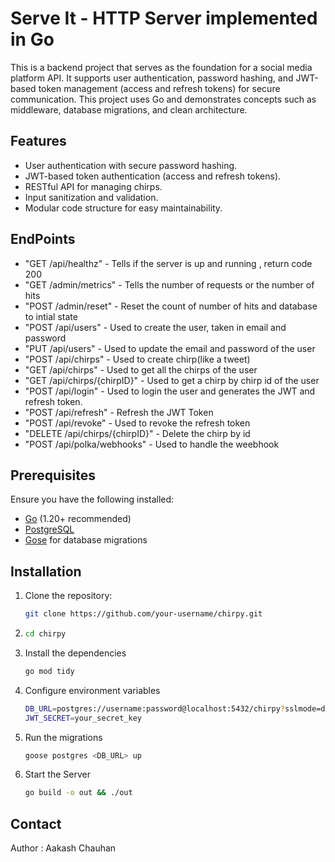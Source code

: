 # Serve It - HTTP Server implemented in Go
This is a backend project that serves as the foundation for a social media platform API. It supports user authentication, password hashing, and JWT-based token management (access and refresh tokens) for secure communication. This project uses Go and demonstrates concepts such as middleware, database migrations, and clean architecture.

## Features

- User authentication with secure password hashing.
- JWT-based token authentication (access and refresh tokens).
- RESTful API for managing chirps.
- Input sanitization and validation.
- Modular code structure for easy maintainability.

## EndPoints

- "GET /api/healthz" - Tells if the server is up and running , return code 200
- "GET /admin/metrics" - Tells the number of requests or the number of hits 
- "POST /admin/reset" - Reset the count of number of hits and database to intial state
- "POST /api/users" - Used to create the user, taken in email and password
- "PUT /api/users" - Used to update the email and password of the user
- "POST /api/chirps" - Used to create chirp(like a tweet) 
- "GET /api/chirps" - Used to get all the chirps of the user
- "GET /api/chirps/{chirpID}" - Used to get a chirp by chirp id of the user
- "POST /api/login" - Used to login the user and generates the JWT and refresh token.
- "POST /api/refresh" - Refresh the JWT Token
- "POST /api/revoke" - Used to revoke the refresh token
- "DELETE /api/chirps/{chirpID}" - Delete the chirp by id 
- "POST /api/polka/webhooks" - Used to handle the weebhook 

## Prerequisites

Ensure you have the following installed:

- [Go](https://golang.org/dl/) (1.20+ recommended)
- [PostgreSQL](https://www.postgresql.org/)
- [Gose](https://github.com/pressly/goose) for database migrations

## Installation

1. Clone the repository:
   ```bash
   git clone https://github.com/your-username/chirpy.git

2.  ```bash
    cd chirpy

3.  Install the dependencies
    ```bash
    go mod tidy

4.  Configure environment variables
    ```bash
    DB_URL=postgres://username:password@localhost:5432/chirpy?sslmode=disable
    JWT_SECRET=your_secret_key

5.  Run the migrations
    ```bash
    goose postgres <DB_URL> up

6.  Start the Server
    ```bash
    go build -o out && ./out

## Contact

Author : Aakash Chauhan
